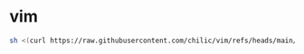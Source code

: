 # vim

```bash
sh <(curl https://raw.githubusercontent.com/chilic/vim/refs/heads/main/install.sh -L)
```
